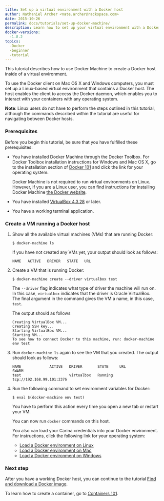 ```yaml
---
title: Set up a virtual environment with a Docker host
author: Nathaniel Archer <nate.archer@rackspace.com>
date: 2015-10-26
permalink: docs/tutorials/set-up-docker-machine/
description: Learn how to set up your virtual environment with a Docker host using a Docker Machine
docker-versions:
  -1.8.2
topics:
  -Docker
  -beginner
  -tutorial
---
```


This tutorial describes how to use Docker Machine to create a Docker host inside of a virtual environment.

To use the Docker client on Mac OS X and Windows computers, you must set up a Linux-based virtual environment that contains a Docker host. The host enables the client to access the Docker daemon, which enables you to interact with your containers with any operating system.

**Note**: Linux users do not have to perform the steps outlined in this tutorial, although the commands described within the tutorial are useful for navigating between Docker hosts.

### Prerequisites

Before you begin this tutorial, be sure that you have fulfilled these prerequisites:

* You have installed Docker Machine through the Docker Toolbox. For Docker Toolbox installation instructions for Windows and Mac OS X, go to the installation section of [Docker 101](/docs/tutorials/docker-101/) and click the link for your operating system.

    Docker Machine is not required to run virtual environments on Linux. However, if you are a Linux user, you can find instructions for installing Docker Machine [the Docker website](https://docs.docker.com/machine/install-machine/).

* You have installed [VirtualBox 4.3.28](https://www.virtualbox.org/wiki/Downloads) or later.

* You have a working terminal application.

### Create a VM running a Docker host

1. Show all the available virtual machines (VMs) that are running Docker:

    `$ docker-machine ls`

    If you have not created any VMs yet, your output should look as follows:

    ```
    NAME   ACTIVE   DRIVER   STATE   URL
    ```

2. Create a VM that is running Docker:

    `$ docker-machine create --driver virtualbox test`  

    The `--driver` flag indicates what type of driver the machine will run on. In this case, `virtualbox` indicates that the driver is Oracle VirtualBox. The final argument in the command gives the VM a name, in this case, `test`.

    The output should as follows

    ```
    Creating VirtualBox VM...
    Creating SSH key...
    Starting VirtualBox VM...
    Starting VM...
    To see how to connect Docker to this machine, run: docker-machine env test
    ```

3. Run `docker-machine ls` again to see the VM that you created. The output should look as follows:

    ```
    NAME             ACTIVE   DRIVER       STATE     URL                         SWARM
    test                      virtualbox   Running   tcp://192.168.99.101:2376
    ```

4. Run the following command to set environment variables for Docker:

    `$ eval $(docker-machine env test)`

    You have to perform this action every time you open a new tab or restart your VM.

    You can now run `docker` commands on this host.

    You also can load your Carina credentials into your Docker environment. For instructions, click the following link for your operating system:

    * [Load a Docker environment on Linux](/docs/tutorials/load-docker-environment-on-linux/)
    * [Load a Docker environment on Mac](/docs/tutorials/load-docker-environment-on-mac/)
    * [Load a Docker environment on Windows](/docs/tutorials/load-docker-environment-on-windows/)

### Next step

After you have a working Docker host, you can continue to the tutorial [Find and download a Docker image](/docs/tutorials/run-docker-image/).

To learn how to create a container, go to [Containers 101](/docs/tutorials/containers-101/).
